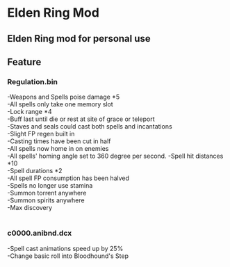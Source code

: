 # Elden Ring Mod

## Elden Ring mod for personal use

## Feature

### Regulation.bin
-Weapons and Spells poise damage *5<br>
-All spells only take one memory slot<br>
-Lock range *4<br>
-Buff last until die or rest at site of grace or teleport<br>
-Staves and seals could cast both spells and incantations<br>
-Slight FP regen built in<br>
-Casting times have been cut in half<br>
-All spells now home in on enemies<br>
-All spells' homing angle set to 360 degree per second.
-Spell hit distances *10<br>
-Spell durations *2<br>
-All spell FP consumption has been halved<br>
-Spells no longer use stamina<br>
-Summon torrent anywhere<br>
-Summon spirits anywhere<br>
-Max discovery<br>
<br>

### c0000.anibnd.dcx
-Spell cast animations speed up by 25%<br>
-Change basic roll into Bloodhound's Step
